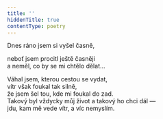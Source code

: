 ```yaml
---
title: ''
hiddenTitle: true
contentType: poetry
---
```


<section>

Dnes ráno jsem si vyšel časně,

neboť jsem procitl ještě časněji  
a neměl, co by se mi chtělo dělat…

</section>

<section>

Váhal jsem, kterou cestou se vydat,  
vítr však foukal tak silně,  
že jsem šel tou, kde mi foukal do zad.  
Takový byl vždycky můj život a takový ho chci dál —  
jdu, kam mě vede vítr, a víc nemyslím.

</section>
